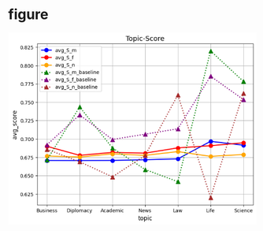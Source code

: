 # figure
<div align="center">
  <img src="https://github.com/Chang-pw/figure/blob/main/output.png">
</div>
